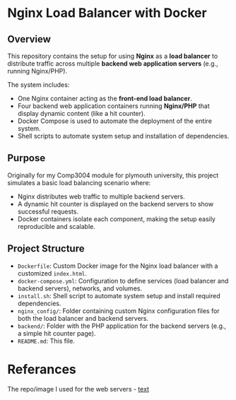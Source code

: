 # Nginx Load Balancer with Docker

## Overview

This repository contains the setup for using **Nginx** as a **load balancer** to distribute traffic across multiple **backend web application servers** (e.g., running Nginx/PHP).

The system includes:
- One Nginx container acting as the **front-end load balancer**.
- Four backend web application containers running **Nginx/PHP** that display dynamic content (like a hit counter).
- Docker Compose is used to automate the deployment of the entire system.
- Shell scripts to automate system setup and installation of dependencies.

## Purpose

Originally for my Comp3004 module for plymouth university, this project simulates a basic load balancing scenario where:
- Nginx distributes web traffic to multiple backend servers.
- A dynamic hit counter is displayed on the backend servers to show successful requests.
- Docker containers isolate each component, making the setup easily reproducible and scalable.

## Project Structure

- `Dockerfile`: Custom Docker image for the Nginx load balancer with a customized `index.html`.
- `docker-compose.yml`: Configuration to define services (load balancer and backend servers), networks, and volumes.
- `install.sh`: Shell script to automate system setup and install required dependencies.
- `nginx_config/`: Folder containing custom Nginx configuration files for both the load balancer and backend servers.
- `backend/`: Folder with the PHP application for the backend servers (e.g., a simple hit counter page).
- `README.md`: This file.

# Referances

The repo/image I used for the web servers - [text](https://github.com/richarvey/nginx-php-fpm)